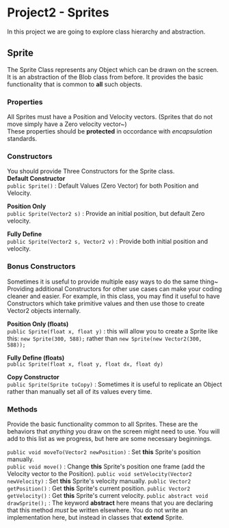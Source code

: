 # Project2 - Sprites
  
In this project we are going to explore class hierarchy and abstraction.  
  
## Sprite
The Sprite Class represents any Object which can be drawn on the screen.  It is an abstraction of the Blob class from before.  It provides the basic functionality that is common to **all** such objects.

### Properties
All Sprites must have a Position and Velocity vectors.  (Sprites that do not move simply have a Zero velocity vector~)  
These properties should be **protected** in occordance with *encapsulation* standards.
  
### Constructors
You should provide Three Constructors for the Sprite class.  
**Default Constructor**  
`public Sprite()` : Default Values (Zero Vector) for both Position and Velocity.  
  
**Position Only**  
`public Sprite(Vector2 s)` : Provide an initial position, but default Zero velocity.
  
**Fully Define**  
`public Sprite(Vector2 s, Vector2 v)` : Provide both initial position and velocity.
  
### Bonus Constructors
Sometimes it is useful to provide multiple easy ways to do the same thing~  Providing additional Constructors for other use cases can make your coding cleaner and easier.  For example, in this class, you may find it useful to have Constructors which take primitive values and then use those to create Vector2 objects internally.  
  
**Position Only (floats)**  
`public Sprite(float x, float y)` : this will allow you to create a Sprite like this:  `new Sprite(300, 588);` rather than `new Sprite(new Vector2(300, 588));`  
  
**Fully Define (floats)**  
`public Sprite(float x, float y, float dx, float dy)`  
  
**Copy Constructor**  
`public Sprite(Sprite toCopy)` : Sometimes it is useful to replicate an Object rather than manually set all of its values every time.  
  
### Methods
Provide the basic functionality common to all Sprites.  These are the behaviors that *anything* you draw on the screen might need to use.  You will add to this list as we progress, but here are some necessary beginnings.  
  
`public void moveTo(Vector2 newPosition)` : Set **this** Sprite's position manually.  
`public void move()` : Change **this** Sprite's position one frame (add the Velocity vector to the Position).
`public void setVelocity(Vector2 newVelocity)` : Set **this** Sprite's velocity manually.
`public Vector2 getPosition()` : Get **this** Sprite's current position.
`public Vector2 getVelocity()` : Get **this** Sprite's current velocity.
`public abstract void drawSprite();` : The keyword **abstract** here means that you are declaring that this method *must* be written elsewhere.  You do not write an implementation here, but instead in classes that **extend** Sprite.
